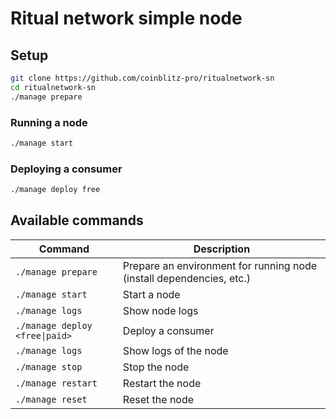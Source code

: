 # Ritual network simple node

## Setup

```bash
git clone https://github.com/coinblitz-pro/ritualnetwork-sn
cd ritualnetwork-sn
./manage prepare
```

### Running a node

```bash
./manage start
```

### Deploying a consumer

```bash
./manage deploy free
```

## Available commands

| Command                        | Description                                                          |
|--------------------------------|----------------------------------------------------------------------|
| `./manage prepare`             | Prepare an environment for running node (install dependencies, etc.) |
| `./manage start`               | Start a node                                                         |
| `./manage logs`                | Show node logs                                                       |
| `./manage deploy <free\|paid>` | Deploy a consumer                                                    |
| `./manage logs`                | Show logs of the node                                                |
| `./manage stop`                | Stop the node                                                        |
| `./manage restart`             | Restart the node                                                     |
| `./manage reset`               | Reset the node                                                       |
